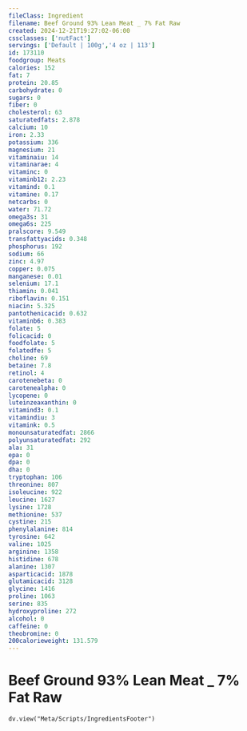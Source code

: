 ```yaml
---
fileClass: Ingredient
filename: Beef Ground 93% Lean Meat _ 7% Fat Raw
created: 2024-12-21T19:27:02-06:00
cssclasses: ['nutFact']
servings: ['Default | 100g','4 oz | 113']
id: 173110
foodgroup: Meats
calories: 152
fat: 7
protein: 20.85
carbohydrate: 0
sugars: 0
fiber: 0
cholesterol: 63
saturatedfats: 2.878
calcium: 10
iron: 2.33
potassium: 336
magnesium: 21
vitaminaiu: 14
vitaminarae: 4
vitaminc: 0
vitaminb12: 2.23
vitamind: 0.1
vitamine: 0.17
netcarbs: 0
water: 71.72
omega3s: 31
omega6s: 225
pralscore: 9.549
transfattyacids: 0.348
phosphorus: 192
sodium: 66
zinc: 4.97
copper: 0.075
manganese: 0.01
selenium: 17.1
thiamin: 0.041
riboflavin: 0.151
niacin: 5.325
pantothenicacid: 0.632
vitaminb6: 0.383
folate: 5
folicacid: 0
foodfolate: 5
folatedfe: 5
choline: 69
betaine: 7.8
retinol: 4
carotenebeta: 0
carotenealpha: 0
lycopene: 0
luteinzeaxanthin: 0
vitamind3: 0.1
vitamindiu: 3
vitamink: 0.5
monounsaturatedfat: 2866
polyunsaturatedfat: 292
ala: 31
epa: 0
dpa: 0
dha: 0
tryptophan: 106
threonine: 807
isoleucine: 922
leucine: 1627
lysine: 1728
methionine: 537
cystine: 215
phenylalanine: 814
tyrosine: 642
valine: 1025
arginine: 1358
histidine: 678
alanine: 1307
asparticacid: 1878
glutamicacid: 3128
glycine: 1416
proline: 1063
serine: 835
hydroxyproline: 272
alcohol: 0
caffeine: 0
theobromine: 0
200calorieweight: 131.579
---
```


# Beef Ground 93% Lean Meat _ 7% Fat Raw

```dataviewjs
dv.view("Meta/Scripts/IngredientsFooter")
```